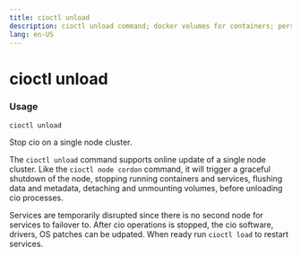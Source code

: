 ```yaml
---
title: cioctl unload
description: cioctl unload command; docker volumes for containers; persistent volumes for pods 
lang: en-US
---
```


# cioctl unload

<h3>Usage</h3>

`cioctl unload`

Stop cio on a single node cluster.

The `cioctl unload` command supports online update of a single node cluster. Like the `cioctl node cordon` command, it will trigger a graceful shutdown of the node, stopping running containers and services, flushing data and metadata, detaching and unmounting volumes, before unloading cio processes.

Services are temporarily disrupted since there is no second node for services to failover to. After cio operations is stopped, the cio software, drivers, OS patches can be udpated. When ready run `cioctl load` to restart services.
